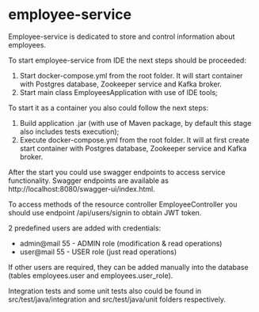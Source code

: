 # employee-service

Employee-service is dedicated to store and control information about employees.

To start employee-service from IDE the next steps should be proceeded:

1. Start docker-compose.yml from the root folder. It will start container with Postgres database, Zookeeper service and Kafka broker.
2. Start main class EmployeesApplication with use of IDE tools; 

To start it as a container you also could follow the next steps:

1. Build application .jar (with use of Maven package, by default this stage also includes tests execution);
2. Execute docker-compose.yml from the root folder. It will at first create start container with Postgres database, Zookeeper service and Kafka broker.

After the start you could use swagger endpoints to access service functionality.
Swagger endpoints are available as http://localhost:8080/swagger-ui/index.html.

To access methods of the resource controller EmployeeController you should use endpoint /api/users/signin to obtain JWT token.

2 predefined users are added with credentials:

* admin@mail 55 - ADMIN role (modification & read operations)
* user@mail 55 - USER role (just read operations)

If other users are required, they can be added manually into the database
(tables employees.user and employees.user_role).

Integration tests and some unit tests also could be found in src/test/java/integration
and src/test/java/unit folders respectively. 